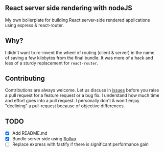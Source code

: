## React server side rendering with nodeJS

My own boilerplate for building React server-side rendered applications using express & react-router.

## Why?

I didn't want to re-invent the wheel of routing (client & server) in the name of saving a few kilobytes from the final bundle.
It was more of a hack and less of a sturdy replacement for `react-router`.

## Contributing

Contributions are always welcome. Let us discuss in [issues](https://github.com/onstash/react-ssr/issues) before you raise a pull request for a feature request or a bug fix. I understand how much time and effort goes into a pull request. I personally don't & won't enjoy "declining" a pull request because of objective differences.

## TODO
- [x] Add README.md
- [x] Bundle server side using [Rollup](https://rollupjs.org/)
- [ ] Replace express with fastify if there is significant performance gain

